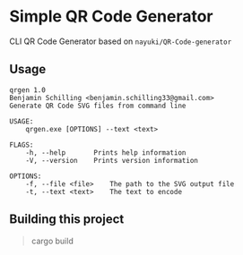 # Simple QR Code Generator

CLI QR Code Generator based on `nayuki/QR-Code-generator`

## Usage

```
qrgen 1.0
Benjamin Schilling <benjamin.schilling33@gmail.com>
Generate QR Code SVG files from command line

USAGE:
    qrgen.exe [OPTIONS] --text <text>

FLAGS:
    -h, --help       Prints help information
    -V, --version    Prints version information

OPTIONS:
    -f, --file <file>    The path to the SVG output file
    -t, --text <text>    The text to encode
```

## Building this project

> cargo build